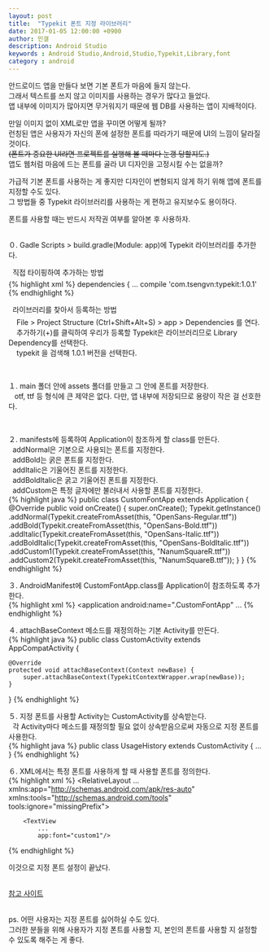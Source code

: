 ```yaml
---
layout: post
title:  "Typekit 폰트 지정 라이브러리"
date: 2017-01-05 12:00:00 +0900
author: 민갤
description: Android Studio 
keywords : Android Studio,Android,Studio,Typekit,Library,font
category : android
---
```


안드로이드 앱을 만들다 보면 기본 폰트가 마음에 들지 않는다.<br>
그래서 텍스트를 쓰지 않고 이미지를 사용하는 경우가 많다고 들었다.<br>
앱 내부에 이미지가 많아지면 무거워지기 때문에 웹 DB를 사용하는 앱이 지배적이다.<br>

만일 이미지 없이 XML로만 앱을 꾸미면 어떻게 될까?<br>
런칭된 앱은 사용자가 자신의 폰에 설정한 폰트를 따라가기 때문에 UI의 느낌이 달라질 것이다.<br>
<del>(폰트가 중요한 UI라면 프로젝트를 실행해 볼 때마다 눈갱 당할지도.)</del><br>
앱도 웹처럼 마음에 드는 폰트를 골라 UI 디자인을 고정시킬 수는 없을까?<br>

가급적 기본 폰트를 사용하는 게 좋지만 디자인이 변형되지 않게 하기 위해 앱에 폰트를 지정할 수도 있다.<br>
그 방법들 중 Typekit 라이브러리를 사용하는 게 편하고 유지보수도 용이하다.<br>

폰트를 사용할 때는 반드시 <span class="red">저작권 여부</span>를 알아본 후 사용하자.<br>
<br>

０. <span class="blue">Gadle Scripts > build.gradle(Module: app)</span>에 Typekit 라이브러리를 추가한다.<br>

&nbsp;&#149; 직접 타이핑하여 추가하는 방법<br>
{% highlight xml %}
dependencies {
    ...
    compile 'com.tsengvn:typekit:1.0.1'
{% endhighlight %}

&nbsp;&#149; 라이브러리를 찾아서 등록하는 방법<br>
&nbsp;&nbsp;&nbsp; File > Project Structure (Ctrl+Shift+Alt+S) > app > Dependencies 를 연다.<br>
&nbsp;&nbsp;&nbsp; 추가하기(+)를 클릭하여 우리가 등록할 Typekit은 라이브러리므로 Library Dependency를 선택한다. <br>
&nbsp;&nbsp;&nbsp; typekit 을 검색해 1.0.1 버전을 선택한다.<br>
<p class="t_center w80"><amp-img src="{{ "/img/post09/android_typekit00.jpg" | prepend: site.baseurl }}" alt="라이브러리 추가" width="819" height="388" layout="responsive"></amp-img></p><br>

１. main 폴더 안에 <span class="blue">assets</span> 폴더를 만들고 그 안에 폰트를 저장한다.<br>
&nbsp;&nbsp; otf, ttf 등 형식에 큰 제약은 없다. 다만, 앱 내부에 저장되므로 용량이 작은 걸 선호한다.<br>
<p class="t_center w30"><amp-img src="{{ "/img/post09/android_typekit01.jpg" | prepend: site.baseurl }}" alt="assets 폴더 추가" width="281" height="255" layout="responsive"></amp-img></p><br>

２. manifests에 등록하여 Application이 참조하게 할 <span class="blue">class</span>를 만든다.<br>
&nbsp; addNormal은 기본으로 사용되는 폰트를 지정한다.<br>
&nbsp; addBold는 굵은 폰트를 지정한다.<br>
&nbsp; addItalic은 기울어진 폰트를 지정한다.<br>
&nbsp; addBoldItalic은 굵고 기울어진 폰트를 지정한다.<br>
&nbsp; addCustom은 특정 글자에만 불러내서 사용할 폰트를 지정한다.<br>
{% highlight java %}
public class CustomFontApp extends Application {
    @Override
    public void onCreate() {
        super.onCreate();
        Typekit.getInstance()
                .addNormal(Typekit.createFromAsset(this, "OpenSans-Regular.ttf"))
                .addBold(Typekit.createFromAsset(this, "OpenSans-Bold.ttf"))
                .addItalic(Typekit.createFromAsset(this, "OpenSans-Italic.ttf"))
                .addBoldItalic(Typekit.createFromAsset(this, "OpenSans-BoldItalic.ttf"))
                .addCustom1(Typekit.createFromAsset(this, "NanumSquareR.ttf"))
                .addCustom2(Typekit.createFromAsset(this, "NanumSquareB.ttf"));
    }
}
{% endhighlight %}
<br>

３. <span class="blue">AndroidManifest</span>에 CustomFontApp.class를 Application이 참조하도록 추가한다.<br>
{% highlight xml %}
<application
        android:name=".CustomFontApp"
	...
{% endhighlight %}
<br>

４. <span class="blue">attachBaseContext</span> 메소드를 재정의하는 기본 <span class="blue">Activity</span>를 만든다.<br>
{% highlight java %}
public class CustomActivity extends AppCompatActivity {

    @Override
    protected void attachBaseContext(Context newBase) {
        super.attachBaseContext(TypekitContextWrapper.wrap(newBase));
    }
}
{% endhighlight %}
<br>

５. 지정 폰트를 사용할 Activity는 CustomActivity를 <span class="blue">상속</span>받는다.<br>
&nbsp; 각 Activity마다 메소드를 재정의할 필요 없이 상속받음으로써 자동으로 지정 폰트를 사용한다.<br>
{% highlight java %}
public class UsageHistory extends CustomActivity {
 ...
}
{% endhighlight %}
<br>

６. XML에서는 특정 폰트를 사용하게 할 때 사용할 폰트를 <span class="blue">정의</span>한다.<br>
{% highlight xml %}
<RelativeLayout ...
                xmlns:app="http://schemas.android.com/apk/res-auto"
                xmlns:tools="http://schemas.android.com/tools"
                tools:ignore="missingPrefix">

        <TextView
            ...
            app:font="custom1"/>
{% endhighlight %}
<br>

이것으로 지정 폰트 설정이 끝났다.<br>
<br>

[참고 사이트]<br>
<br>

ps. 어떤 사용자는 지정 폰트를 싫어하실 수도 있다.<br>
그러한 분들을 위해 사용자가 지정 폰트를 사용할 지, 본인의 폰트를 사용할 지 설정할 수 있도록 해주는 게 좋다.



[참고 사이트]:https://github.com/tsengvn/typekit
